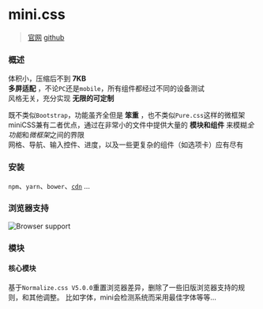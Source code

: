 # mini.css

> [官网](http://minicss.org/) [github](https://github.com/Chalarangelo/mini.css)

### 概述

体积小，压缩后不到 **7KB**  
**多屏适配** ，不论`PC`还是`mobile`，所有组件都经过不同的设备测试  
风格无关，充分实现 **无限的可定制**  

既不类似`Bootstrap`，功能虽齐全但是  **笨重** ，也不类似`Pure.css`这样的微框架  
miniCSS兼有二者优点，通过在非常小的文件中提供大量的 **模块和组件** 来模糊*全功能*和*微框架*之间的界限  
网格、导航、输入控件、进度，以及一些更复杂的组件（如选项卡）应有尽有

### 安装

`npm`、`yarn`、`bower`、[`cdn`](https://cdnjs.com/libraries/mini.css) …

### 浏览器支持

![Browser support](/src/img/browser.png)

### 模块

#### 核心模块

基于`Normalize.css V5.0.0`重置浏览器差异，删除了一些旧版浏览器支持的规则，和其他调整。
比如字体，mini会检测系统而采用最佳字体等等…